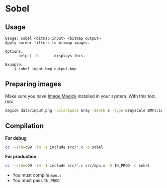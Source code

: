 # Sobel

## Usage

```
Usage: sobel <bitmap input> <bitmap output>
Apply border filters to bitmap images.

Options:
    --help | -h       displays this.

Example:
    $ sobel input.bmp output.bmp

```

## Preparing images

Make sure you have [Image Magick](https://imagemagick.org/) installed in your system.
With this tool, run:

```sh
magick data/input.png -colorspace Gray -depth 8 -type Grayscale BMP3:input.bmp
```


## Compilation

**For debug**

```sh
cc --std=c99 -lm -I include src/*.c -o sobel
```


**For production**

```sh
cc --std=c99 -lm -I include src/*.c src/mpu.s -D IN_PROD -o sobel
```

- You must compile `mpu.s`
- You must pass `IN_PROD`